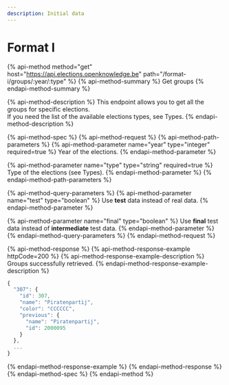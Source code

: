 ```yaml
---
description: Initial data
---
```


# Format I

{% api-method method="get" host="https://api.elections.openknowledge.be" path="/format-i/groups/:year/:type" %}
{% api-method-summary %}
Get groups
{% endapi-method-summary %}

{% api-method-description %}
This endpoint allows you to get all the groups for specific elections.  
If you need the list of the available elections types, see Types.
{% endapi-method-description %}

{% api-method-spec %}
{% api-method-request %}
{% api-method-path-parameters %}
{% api-method-parameter name="year" type="integer" required=true %}
Year of the elections.
{% endapi-method-parameter %}

{% api-method-parameter name="type" type="string" required=true %}
Type of the elections \(see Types\).
{% endapi-method-parameter %}
{% endapi-method-path-parameters %}

{% api-method-query-parameters %}
{% api-method-parameter name="test" type="boolean" %}
Use **test** data instead of real data.
{% endapi-method-parameter %}

{% api-method-parameter name="final" type="boolean" %}
Use **final** test data instead of **intermediate** test data.
{% endapi-method-parameter %}
{% endapi-method-query-parameters %}
{% endapi-method-request %}

{% api-method-response %}
{% api-method-response-example httpCode=200 %}
{% api-method-response-example-description %}
Groups successfully retrieved.
{% endapi-method-response-example-description %}

```javascript
{
  "307": {
    "id": 307,
    "name": "Piratenpartij",
    "color": "CCCCCC",
    "previous": {
      "name": "Piratenpartij",
      "id": 2000095
    }
  },
  ...
}
```
{% endapi-method-response-example %}
{% endapi-method-response %}
{% endapi-method-spec %}
{% endapi-method %}

